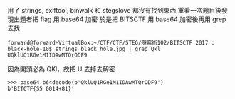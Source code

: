 用了 strings, exiftool, binwalk 和 stegslove 都沒有找到東西
重看一次題目後發現出題者把 flag 用 base64 加密
於是把 BITSCTF 用 base64 加密後再用 grep 去找

```
forward@forward-VirtualBox:~/CTF/CTF/STEG/隱寫術102/BITSCTF 2017 : black-hole-10$ strings black_hole.jpg | grep Qkl
UQklUQ1RGe1M1IDAwMTQrODF9
```
因為開頭必為 QKl，故把 U 去掉去解密
```
>>> base64.b64decode(b'QklUQ1RGe1M1IDAwMTQrODF9')
b'BITCTF{S5 0014+81}'
```
